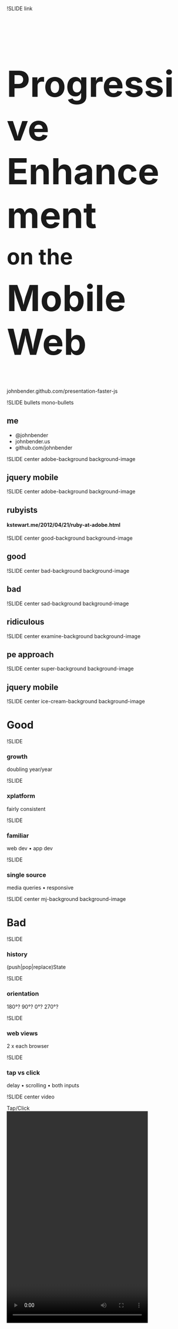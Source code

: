 !SLIDE link
<h1 style="font-size: 7em">
  Progressive Enhancement
  <!-- oh noes div inside h1 :P -->
  <div style="font-size: 0.6em; margin: 18px 0;">on the</div>
  Mobile Web
</h1>
johnbender.github.com/presentation-faster-js

!SLIDE bullets mono-bullets
## me
* @johnbender
* johnbender.us
* github.com/johnbender

!SLIDE center adobe-background background-image
## jque<span class="ry-kern">ry</span> mobile

!SLIDE center adobe-background background-image
## rubyists
#### kstewart.me/2012/04/21/ruby-at-adobe.html

!SLIDE center good-background background-image
## good

!SLIDE center bad-background background-image
## bad

!SLIDE center sad-background background-image
## ridiculous

!SLIDE center examine-background background-image
## pe approach

!SLIDE center super-background background-image
## jquery mobile

!SLIDE center ice-cream-background background-image
# Good

!SLIDE
### growth
doubling year/year

!SLIDE
### xplatform
fairly consistent

!SLIDE
### familiar
web dev • app dev

!SLIDE
### single source
media queries • responsive

!SLIDE center mj-background background-image
# Bad

!SLIDE
### history
(push|pop|replace)State

!SLIDE
### orientation
180&#176;? 90&#176;? 0&#176;? 270&#176;?

!SLIDE
### web views
2 x each browser

!SLIDE
### tap vs click
delay • scrolling • both inputs

!SLIDE center video
<div class="rotate-left" style="left: 100px; top: 238px;">Tap/Click</div>
<video height="576" width="384" src="file/one/tap-then-click.mp4" type='video/mp4; codecs="avc1.42E01E, mp4a.40.2"' />
<div class="video-link-container">
<a href="https://vimeo.com/45721427">view on vimeo</a>
</div>

!SLIDE center video
<div class="rotate-left" style="left: 25px; top: 315px;">Content Shift</div>
<video height="576" width="384" src="file/one/tap-into-click.mp4" type='video/mp4; codecs="avc1.42E01E, mp4a.40.2"' />
<div class="video-link-container">
<a href="https://vimeo.com/45718716">view on vimeo</a>
</div>



!SLIDE high-image center
<img src="droidincredible.jpg" style="height: 500px; float: left; margin-left: 150px;"></img>
<img src="blackberry-bold.jpg" style="height: 480px; float: left; margin-top: 10px;"></img>

!SLIDE center facepalm-background background-image
# Ridiculous

!SLIDE center webkit-background background-image
## webkit
It's all the same right?

!SLIDE center ugly-background background-image
## android

!SLIDE
### <img src="android-icon.png"></img> is the new <img src="ie-icon.png"></img>

!SLIDE
### 2.2 • 2.3
80+% percent of androids

!SLIDE
### rendering
yes, even rendering

!SLIDE
### position fixed
we use &amp;nbsp; to fix bugs

!SLIDE
### animations
toy examples work great

!SLIDE center
# PE Approach

!SLIDE
### make do
use what's available

!SLIDE video
<div class="rotate-left" style="left: 68px; top: 263px;">Without JS</div>
<video height="576" width="384" src="file/one/without-js.mp4" type='video/mp4; codecs="avc1.42E01E, mp4a.40.2"' />
<div class="video-link-container">
<a href="https://vimeo.com/45851036">view on vimeo</a>
</div>

!SLIDE center f-yeah-background background-image
# jQuery Mobile



!SLIDE
### users
no one uses this crap

!SLIDE bullets grid users
<div style="float: left; margin-left: 100px">
<ul>
  <li> Sears </li>
  <li> Chase </li>
  <li> Ikea </li>
  <li> Life </li>
  <li> Stanford </li>
</ul>
</div>

<div style="float: left">
<ul>
  <li> m.sears.com </li>
  <li> m.chase.com </li>
  <li> m.ikea.com </li>
  <li> m.life.com </li>
  <li> m.stanford.edu </li>
</ul>
</div>

!SLIDE
### support

!SLIDE bullets grid
<div style="float: left;  margin-top: 200px">
<ul>
  <li> Apple iOS 3.2-5.0 </li>
  <li> Android 2.1-4.0 </li>
  <li> Windows Phone 7-7.5 </li>
  <li> Blackberry 6-7, QNX </li>
  <li> Palm WebOS 1.4-3.0 </li>
</ul>
</div>

<div style="float: left; margin-bottom: 100px; margin-top: 200px">
<ul>
  <li> Firebox Mobile </li>
  <li> Opera Mobile 11.0 </li>
  <li> Meego 1.2 </li>
  <li> Chrome, Firefox </li>
  <li> IE 7+, Opera 10+ </li>
</ul>
</div>
jquerymobile.com/gbs/

!SLIDE
### github
6800+ watchers • 1200+ forks

!SLIDE
### books
10 books • 7 publishers

!SLIDE center background-image mouse-background
## vmouse

!SLIDE
### standards
lack thereof

!SLIDE
### normalized
one event (set) to bind them all

!SLIDE
<pre>
<span class="comment">// fastest &amp; broken on desktop
</span>$btn.on( <span class="string"><b>"touchstart"</b></span>, doSomething );

<span class="comment">// slowest
</span>$btn.on( <span class="string">"click"</span>, doSomething );

<span class="comment">// fast enough &amp; safe
</span>$btn.on( <span class="string">"vclick"</span>, doSomething );
</pre>

!SLIDE
<pre>
<span class="comment">// fastest &amp; broken on desktop
</span>$btn.on( <span class="string">"touchstart"</span>, doSomething );

<span class="comment">// slowest
</span>$btn.on( <span class="string"><b>"click"</b></span>, doSomething );

<span class="comment">// fast enough &amp; safe
</span>$btn.on( <span class="string">"vclick"</span>, doSomething );
</pre>

!SLIDE
<pre>
<span class="comment">// fastest &amp; broken on desktop
</span>$btn.on( <span class="string">"touchstart"</span>, doSomething );

<span class="comment">// slowest
</span>$btn.on( <span class="string">"click"</span>, doSomething );

<span class="comment">// fast enough &amp; safe
</span>$btn.on( <span class="string"><b>"vclick"</b></span>, doSomething );
</pre>

!SLIDE center video
<div class="rotate-left" style="left: 100px; top: 238px;">Tap/Click</div>
<video height="576" width="384" src="file/one/vmouse-speedup.mp4" type='video/mp4; codecs="avc1.42E01E, mp4a.40.2"' />
<div class="video-link-container">
<a href="https://vimeo.com/45851036">view on vimeo</a>
</div>

!SLIDE center background-image return-background
## navigation

!SLIDE image center android
![back button](android.jpg)

!SLIDE
<h3 style="font-size: 5.5em">direct ⟶ hash ⟶ state</h3>

!SLIDE
<pre class="small">
<span class="comment">// no hash, no ajax
</span><span class="js2-warning">foo.com/bar</span>

<span class="comment">// hash support
</span><span class="js2-warning">foo.com/#/bar</span>

<span class="comment">// replaceState support
</span><span class="js2-warning">foo.com/#/bar ⟶ foo.com/bar</span></pre>

!SLIDE
<pre class="small">
<span class="comment">// no hash, no ajax
</span><b><span class="js2-warning">foo.com/bar</span></b>

<span class="comment">// hash support
</span><span class="js2-warning">foo.com/#/bar</span>

<span class="comment">// replaceState support
</span><span class="js2-warning">foo.com/#/bar ⟶ foo.com/bar</span></pre>

!SLIDE
<pre class="small">
<span class="comment">// no hash, no ajax
</span><span class="js2-warning">foo.com/bar</span>

<span class="comment">// hash support
</span><b><span class="js2-warning">foo.com/#/bar</span></b>

<span class="comment">// replaceState support
</span><span class="js2-warning">foo.com/#/bar ⟶ foo.com/bar</span></pre>

!SLIDE
<pre class="small">
<span class="comment">// no hash, no ajax
</span><span class="js2-warning">foo.com/bar</span>

<span class="comment">// hash support
</span><span class="js2-warning">foo.com/#/bar</span>

<span class="comment">// replaceState support
</span><b><span class="js2-warning">foo.com/#/bar ⟶ foo.com/bar</span></b></pre>

!SLIDE center video
<div class="rotate-left" style="left: 32px; top: 305px;">Hashchange</div>
<video height="576" width="384" src="file/one/nav-hashchange.mp4" type='video/mp4; codecs="avc1.42E01E, mp4a.40.2"' />
<div class="video-link-container">
<a href="https://vimeo.com/45854912">view on vimeo</a>
</div>

!SLIDE center video
<div class="rotate-left" style="left: 87px; top: 252px;">Pushstate</div>
<video height="576" width="384" src="file/one/nav-replacestate.mp4" type='video/mp4; codecs="avc1.42E01E, mp4a.40.2"' />
<div class="video-link-container">
<a href="https://vimeo.com/45854913">view on vimeo</a>
</div>

!SLIDE center pleading-background background-image
<h1 style="margin-top: 100px">Use Something</h1>
for the seals

!SLIDE bullets mono-bullets
## thanks
* @johnbender
* johnbender.us
* github.com/johnbender
